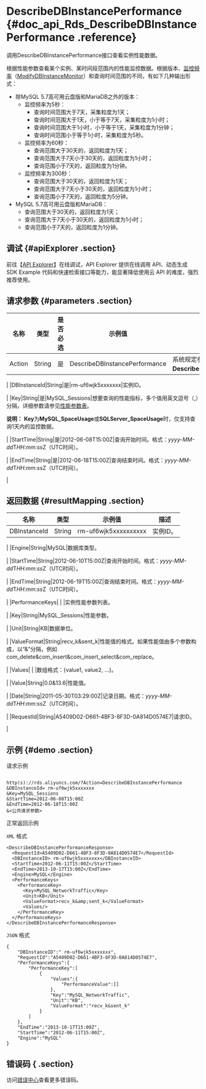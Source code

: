 # DescribeDBInstancePerformance {#doc_api_Rds_DescribeDBInstancePerformance .reference}

调用DescribeDBInstancePerformance接口查看实例性能数据。

根据性能参数查看某个实例、某时间段范围内的性能监控数据。根据版本、[监控频率](~~26200~~)（[ModifyDBInstanceMonitor](~~26282~~)）和查询时间范围的不同，有如下几种输出形式：

-   除MySQL 5.7高可用云盘版和MariaDB之外的版本：
    -   监控频率为5秒：
        -   查询时间范围大于7天，采集粒度为1天；
        -   查询时间范围大于1天，小于等于7天，采集粒度为1小时；
        -   查询时间范围大于1小时，小于等于1天，采集粒度为1分钟；
        -   查询时间范围小于等于1小时，采集粒度为5秒。
    -   监控频率为60秒：
        -   查询范围大于30天的，返回粒度为1天；
        -   查询范围大于7天小于30天的，返回粒度为1小时；
        -   查询范围小于7天的，返回粒度为1分钟。
    -   监控频率为300秒：
        -   查询范围大于30天的，返回粒度为1天；
        -   查询范围大于7天小于30天的，返回粒度为1小时；
        -   查询范围小于7天的，返回粒度为5分钟。
-   MySQL 5.7高可用云盘版和MariaDB：
    -   查询范围大于30天的，返回粒度为1天；
    -   查询范围大于7天小于30天的，返回粒度为1小时；
    -   查询范围小于7天的，返回粒度为1分钟。

## 调试 {#apiExplorer .section}

前往【[API Explorer](https://api.aliyun.com/#product=Rds&api=DescribeDBInstancePerformance)】在线调试，API Explorer 提供在线调用 API、动态生成 SDK Example 代码和快速检索接口等能力，能显著降低使用云 API 的难度，强烈推荐使用。

## 请求参数 {#parameters .section}

|名称|类型|是否必选|示例值|描述|
|--|--|----|---|--|
|Action|String|是|DescribeDBInstancePerformance|系统规定参数，取值：**DescribeDBInstancePerformance**。

 |
|DBInstanceId|String|是|rm-uf6wjk5xxxxxxx|实例ID。

 |
|Key|String|是|MySQL\_Sessions|想要查询的性能指标，多个值用英文逗号（,）分隔，详细参数请参见[性能参数表](~~26316~~)。

 **说明：** **Key**为**MySQL\_SpaceUsage**或**SQLServer\_SpaceUsage**时，仅支持查询1天内的监控数据。

 |
|StartTime|String|是|2012-06-08T15:00Z|查询开始时间。格式：*yyyy-MM-dd*T*HH:mm:ss*Z（UTC时间）。

 |
|EndTime|String|是|2012-06-18T15:00Z|查询结束时间。格式：*yyyy-MM-dd*T*HH:mm:ss*Z（UTC时间）。

 |

## 返回数据 {#resultMapping .section}

|名称|类型|示例值|描述|
|--|--|---|--|
|DBInstanceId|String|rm-uf6wjk5xxxxxxxxxx|实例ID。

 |
|Engine|String|MySQL|数据库类型。

 |
|StartTime|String|2012-06-10T15:00Z|查询开始时间。格式：*yyyy-MM-dd*T*HH:mm:ss*Z（UTC时间）。

 |
|EndTime|String|2012-06-19T15:00Z|查询结束时间。格式：*yyyy-MM-dd*T*HH:mm:ss*Z（UTC时间）。

 |
|PerformanceKeys| | |实例性能参数列表。

 |
|Key|String|MySQL\_Sessions|性能参数。

 |
|Unit|String|KB|数据单位。

 |
|ValueFormat|String|recv\_k&sent\_k|性能值的格式。如果性能值由多个参数构成，以“&”分隔，例如com\_delete&com\_insert&com\_insert\_select&com\_replace。

 |
|Values| | |数组格式：\{value1, value2, …\}。

 |
|Value|String|0.0&13.6|性能值。

 |
|Date|String|2011-05-30T03:29:00Z|记录日期。格式：*yyyy-MM-dd*T*HH:mm:ss*Z（UTC时间）。

 |
|RequestId|String|A5409D02-D661-4BF3-8F3D-0A814D0574E7|请求ID。

 |

## 示例 {#demo .section}

请求示例

``` {#request_demo}

http(s)://rds.aliyuncs.com/?Action=DescribeDBInstancePerformance
&DBInstanceId= rm-uf6wjk5xxxxxxx
&Key=MySQL_Sessions
&StartTime=2012-06-08T15:00Z
&EndTime=2012-06-18T15:00Z
&<公共请求参数>

```

正常返回示例

`XML` 格式

``` {#xml_return_success_demo}
<DescribeDBInstancePerformanceResponse>
  <RequestId>A5409D02-D661-4BF3-8F3D-0A814D0574E7</RequestId>
  <DBInstanceID> rm-uf6wjk5xxxxxxx</DBInstanceID>
  <StartTime>2012-06-11T15:00Z</StartTime>
  <EndTime>2013-10-17T15:00Z</EndTime>
  <Engine>MySQL</Engine>
  <PerformanceKeys>
    <PerformanceKey>
      <Key>MySQL_NetworkTraffic</Key>
      <Unit>KB</Unit>
      <ValueFormat>recv_k&amp;sent_k</ValueFormat>
      <Values/>
    </PerformanceKey>
  </PerformanceKeys>
</DescribeDBInstancePerformanceResponse>

```

`JSON` 格式

``` {#json_return_success_demo}
{
	"DBInstanceID":" rm-uf6wjk5xxxxxxx",
	"RequestId":"A5409D02-D661-4BF3-8F3D-0A814D0574E7",
	"PerformanceKeys":{
		"PerformanceKey":[
			{
				"Values":{
					"PerformanceValue":[]
				},
				"Key":"MySQL_NetworkTraffic",
				"Unit":"KB",
				"ValueFormat":"recv_k&sent_k"
			}
		]
	},
	"EndTime":"2013-10-17T15:00Z",
	"StartTime":"2012-06-11T15:00Z",
	"Engine":"MySQL"
}
```

## 错误码 { .section}

访问[错误中心](https://error-center.alibabacloud.com/status/product/Rds)查看更多错误码。

